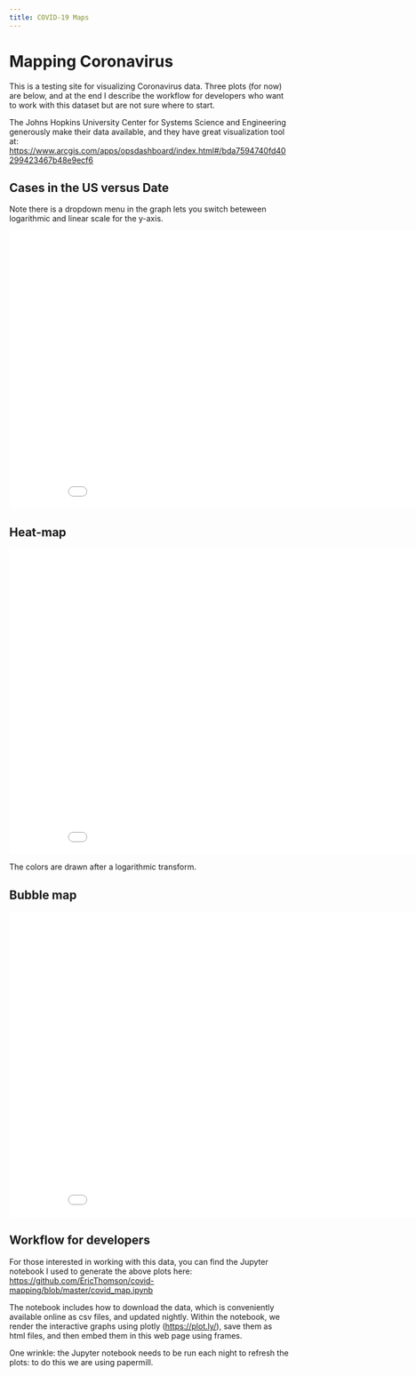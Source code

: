 ```yaml
---
title: COVID-19 Maps
---
```

# Mapping Coronavirus
This is a testing site for visualizing Coronavirus data. Three plots (for now) are below, and at the end I describe the workflow for developers who want to work with this dataset but are not sure where to start.

The Johns Hopkins University Center for Systems Science and Engineering  generously make their data available, and they have great visualization  tool at: https://www.arcgis.com/apps/opsdashboard/index.html#/bda7594740fd40299423467b48e9ecf6

## Cases in the US versus Date
Note there is a dropdown menu in the graph lets you switch beteween logarithmic and linear scale for the y-axis.

<iframe src="cases_v_time.html"  width="900" height="500" frameborder="0" scrolling="no"></iframe>


## Heat-map

<iframe src="choropleth.html"  width="900" height="550" frameborder="0" scrolling="no"></iframe>

The colors are drawn after a logarithmic transform.

## Bubble map

<iframe src="bubble.html"  width="900" height="550"  frameborder="0" scrolling="no"></iframe>

## Workflow for developers
For those interested in working with this data, you can find the Jupyter notebook I used to generate the above plots here:
https://github.com/EricThomson/covid-mapping/blob/master/covid_map.ipynb

 The notebook includes how to download the data, which is conveniently available online as csv files, and updated nightly. Within the notebook, we render the interactive graphs using plotly (https://plot.ly/), save them as html files, and then embed them in this web page using frames.

One wrinkle: the Jupyter notebook needs to be run each night to refresh the plots: to do this we are using papermill. 
